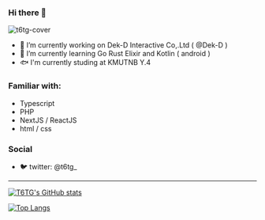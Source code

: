 ### Hi there 👋

<img src="https://c.tenor.com/m8GRjiBbpdUAAAAM/shiroko.gif" alt="t6tg-cover" />

- 🔭 I’m currently working on Dek-D Interactive Co,.Ltd ( @Dek-D )
- 🌱 I’m currently learning Go Rust Elixir and Kotlin ( android )
- 🐟 I'm currently studing at KMUTNB Y.4

### Familiar with:
- Typescript
- PHP
- NextJS / ReactJS
- html / css

### Social 
- 🐦 twitter: @t6tg_

--- 

[![T6TG's GitHub stats](https://github-readme-stats.vercel.app/api?username=t6tg&count_private=true)](https://t6tg.com)

[![Top Langs](https://github-readme-stats.vercel.app/api/top-langs/?username=t6tg&layout=compact)](https://t6tg.com)

